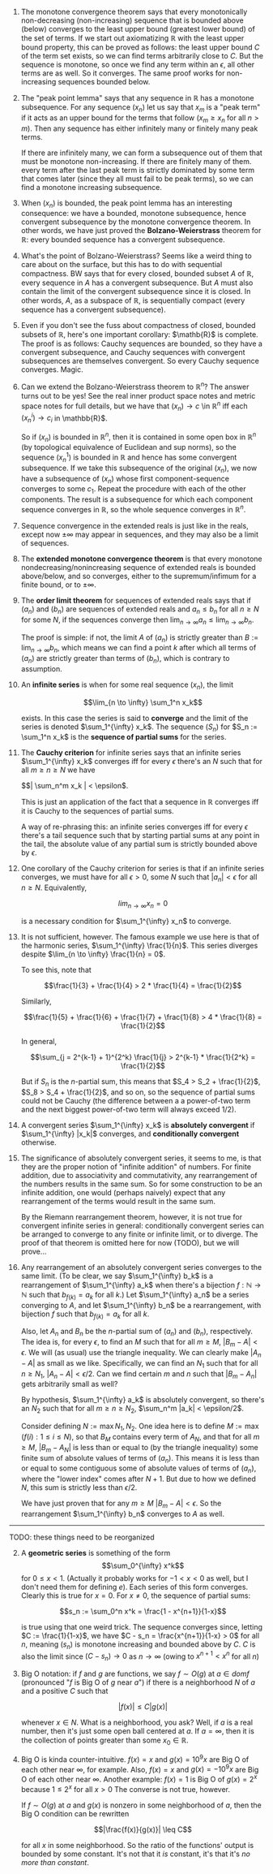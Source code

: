 
1. The monotone convergence theorem says that every monotonically non-decreasing (non-increasing) sequence that is bounded above (below) converges to the least upper bound (greatest lower bound) of the set of terms. If we start out axiomatizing $\mathbb{R}$ with the least upper bound property, this can be proved as follows: the least upper bound $C$ of the term set exists, so we can find terms arbitrarily close to $C$. But the sequence is monotone, so once we find any term within an $\epsilon$, all other terms are as well. So it converges. The same proof works for non-increasing sequences bounded below.

2. The "peak point lemma" says that any sequence in $\mathbb{R}$ has a monotone subsequence. For any sequence $(x_n)$ let us say that $x_m$ is a "peak term" if it acts as an upper bound for the terms that follow ($x_m \geq x_n$ for all $n > m$). Then any sequence has either infinitely many or finitely many peak terms.

    If there are infinitely many, we can form a subsequence out of them that must be monotone non-increasing. If there are finitely many of them. every term after the last peak term is strictly dominated by some term that comes later (since they all must fail to be peak terms), so we can find a monotone increasing subsequence.

3. When $(x_n)$ is bounded, the peak point lemma has an interesting consequence: we have a bounded, monotone subsequence, hence convergent subsequence by the monotone convergence theorem. In other words, we have just proved the **Bolzano-Weierstrass** theorem for $\mathbb{R}$: every bounded sequence has a convergent subsequence.

4. What's the point of Bolzano-Weierstrass? Seems like a weird thing to care about on the surface, but this has to do with sequential compactness. BW says that for every closed, bounded subset $A$ of $\mathbb{R}$, every sequence in $A$ has a convergent subsequence. But $A$ must also contain the limit of the convergent subsequence since it is closed. In other words, $A$, as a subspace of $\mathbb{R}$, is sequentially compact (every sequence has a convergent subsequence).

5. Even if you don't see the fuss about compactness of closed, bounded subsets of $\mathbb{R}$, here's one important corollary: $\mathb{R}$ is complete. The proof is as follows: Cauchy sequences are bounded, so they have a convergent subsequence, and Cauchy sequences with convergent subsequences are themselves convergent. So every Cauchy sequence converges. Magic.

6. Can we extend the Bolzano-Weierstrass theorem to $\mathbb{R}^n$? The answer turns out to be yes! See the real inner product space notes and metric space notes for full details, but we have that $(x_n) \to c$ \in $\mathbb{R}^n$ iff each $(x_n^i) \to c_i$ in \mathbb{R}$.

    So if $(x_n)$ is bounded in $\mathbb{R}^n$, then it is contained in some open box in $\mathbb{R}^n$ (by topological equivalence of Euclidean and sup norms), so the sequence $(x_n^1)$ is bounded in $\mathbb{R}$ and hence has some convergent subsequence. If we take this subsequence of the original $(x_n)$, we now have a subsequence of $(x_n)$ whose first component-sequence converges to some $c_1$. Repeat the procedure with each of the other components. The result is a subsequence for which each component sequence converges in $\mathbb{R}$, so the whole sequence converges in $\mathbb{R}^n$.

7. Sequence convergence in the extended reals is just like in the reals, except now $\pm \infty$ may appear in sequences, and they may also be a limit of sequences.

8. The **extended monotone convergence theorem** is that every monotone nondecreasing/nonincreasing sequence of extended reals is bounded above/below, and so converges, either to the supremum/infimum for a finite bound, or to $\pm \infty$.

9. The **order limit theorem** for sequences of extended reals says that if $(a_n)$ and $(b_n)$ are sequences of extended reals and $a_n \leq b_n$ for all $n \geq N$ for some $N$, if the sequences converge then $\lim_{n \to \infty} a_n \leq \lim_{n \to \infty} b_n$.

    The proof is simple: if not, the limit $A$ of $(a_n)$ is strictly greater than $B := \lim_{n \to \infty} b_n$, which means we can find a point $k$ after which all terms of $(a_n)$ are strictly greater than terms of $(b_n)$, which is contrary to assumption.

10. An **infinite series** is when for some real sequence $(x_n)$, the limit

    $$\lim_{n \to \infty} \sum_1^n x_k$$

    exists. In this case the series is said to **converge** and the limit of the series is denoted $\sum_1^{\infty} x_k$. The sequence $(S_n)$ for $S_n := \sum_1^n x_k$ is the **sequence of partial sums** for the series.

11. The **Cauchy criterion** for infinite series says that an infinite series $\sum_1^{\infty} x_k$ converges iff for every $\epsilon$ there's an $N$ such that for all $m \geq n \geq N$ we have

    $$| \sum_n^m x_k | < \epsilon$.

    This is just an application of the fact that a sequence in $\mathbb{R}$ converges iff it is Cauchy to the sequences of partial sums.

    A way of re-phrasing this: an infinite series converges iff for every $\epsilon$ there's a tail sequence such that by starting partial sums at any point in the tail, the absolute value of any partial sum is strictly bounded above by $\epsilon$.

12. One corollary of the Cauchy criterion for series is that if an infinite series converges, we must have for all $\epsilon > 0$, some $N$ such that $|a_n| < \epsilon$ for all $n \geq N$. Equivalently,

    $$lim_{n \to \infty} x_n = 0$$

    is a necessary condition for $\sum_1^{\infty} x_n$ to converge.

13. It is not sufficient, however. The famous example we use here is that of the harmonic series, $\sum_1^{\infty} \frac{1}{n}$. This series diverges despite $\lim_{n \to \infty} \frac{1}{n} = 0$.

    To see this, note that

    $$\frac{1}{3} + \frac{1}{4} > 2 * \frac{1}{4} = \frac{1}{2}$$

    Similarly,

    $$\frac{1}{5} + \frac{1}{6} + \frac{1}{7} + \frac{1}{8} > 4 * \frac{1}{8} = \frac{1}{2}$$

    In general,

    $$\sum_{j = 2^{k-1} + 1}^{2^k} \frac{1}{j} > 2^{k-1} * \frac{1}{2^k} = \frac{1}{2}$$

    But if $S_n$ is the $n$-partial sum, this means that $S_4 > S_2 + \frac{1}{2}$, $S_8 > S_4 + \frac{1}{2}$, and so on, so the sequence of partial sums could not be Cauchy (the difference between a a power-of-two term and the next biggest power-of-two term will always exceed $1/2$).


14. A convergent series $\sum_1^{\infty} x_k$ is **absolutely convergent** if $\sum_1^{\infty} |x_k|$ converges, and **conditionally convergent** otherwise.

15. The significance of absolutely convergent series, it seems to me, is that they are the proper notion of "infinite addition" of numbers. For finite addition, due to associativity and commutativity, any rearrangement of the numbers results in the same sum. So for some construction to be an infinite addition, one would (perhaps naively) expect that any rearrangement of the terms would result in the same sum.

    By the Riemann rearrangement theorem, however, it is not true for convergent infinite series in general: conditionally convergent series can be arranged to converge to any finite or infinite limit, or to diverge. The proof of that theorem is omitted here for now (TODO), but we will prove...

16. Any rearrangement of an absolutely convergent series converges to the same limit. (To be clear, we say $\sum_1^{\infty} b_k$ is a rearrangement of $\sum_1^{\infty} a_k$ when there's a bijection $f: \mathbb{N} \to \mathbb{N}$ such that $b_{f(k)} = a_k$ for all $k$.) Let $\sum_1^{\infty} a_n$ be a series converging to $A$, and let $\sum_1^{\infty} b_n$ be a rearrangement, with bijection $f$ such that $b_{f(k)} = a_k$ for all $k$.

    Also, let $A_n$ and $B_n$ be the $n$-partial sum of $(a_n)$ and $(b_n)$, respectively. The idea is, for every $\epsilon$, to find an $M$ such that for all $m \geq M$, $|B_m - A| < \epsilon$. We will (as usual) use the triangle inequality. We can clearly make $|A_n - A|$ as small as we like. Specifically, we can find an $N_1$ such that for all $n \geq N_1$, $|A_n - A| < \epsilon/2$. Can we find certain $m$ and $n$ such that $|B_m - A_n|$ gets arbitrarily small as well?

    By hypothesis, $\sum_1^{\infty} a_k$ is absolutely convergent, so there's an $N_2$ such that for all $m \geq n \geq N_2$, $\sum_n^m |a_k| < \epsilon/2$.

    Consider defining $N := \max{N_1, N_2}$. One idea here is to define $M := \max(f(i) : 1 \leq i \leq N)$, so that $B_M$ contains every term of $A_N$, and that for all $m \geq M$, $|B_m - A_N|$ is less than or equal to (by the triangle inequality) some finite sum of absolute values of terms of $(a_n)$. This means it is less than or equal to some contiguous some of absolute values of terms of $(a_n)$, where the "lower index" comes after $N+1$. But due to how we defined $N$, this sum is strictly less than $\epsilon/2$.

    We have just proven that for any $m \geq M$ $|B_m - A| < \epsilon$. So the rearrangement $\sum_1^{\infty} b_n$ converges to $A$ as well.


----
TODO: these things need to be reorganized

2. A **geometric series** is something of the form $$\sum_0^{\infty} x^k$$ for $0 \leq x < 1$. (Actually it probably works for $-1 < x < 0$ as well, but I don't need them for defining $e$). Each series of this form converges. Clearly this is true for $x = 0$. For $x \neq 0$, the sequence of partial sums:

    $$s_n := \sum_0^n x^k = \frac{1 - x^{n+1}}{1-x}$$

    is true using that one weird trick. The sequence converges since, letting $C := \frac{1}{1-x}$, we have $C - s_n = \frac{x^{n+1}}{1-x} > 0$ for all $n$, meaning $(s_n)$ is monotone increasing and bounded above by $C$. $C$ is also the limit since $(C - s_n) \to 0$ as $n \to \infty$ (owing to $x^{n+1} < x^n$ for all $n$)



5. Big O notation: if $f$ and $g$ are functions, we say $f \sim O(g)$ at $a \in dom f$ (pronounced "$f$ is Big O of $g$ near $a$") if there is a neighborhood $N$ of $a$ and a positive $C$ such that

    $$|f(x)| \leq C |g(x)|$$

    whenever $x \in N$. What is a neighborhood, you ask? Well, if $a$ is a real number, then it's just some open ball centered at $a$. If $a = \infty$, then it is the collection of points greater than some $x_0 \in \mathbb{R}$.

6. Big O is kinda counter-intuitive. $f(x) = x$ and $g(x) = 10^9 x$ are Big O of each other near $\infty$, for example. Also, $f(x) = x$ and $g(x) = -10^9 x$ are Big O of each other near $\infty$. Another example: $f(x) = 1$ is Big O of $g(x) = 2^x$ because $1 \leq 2^x$ for all $x > 0$ The converse is not true, however.

    If $f \sim O(g)$ at $a$ and $g(x)$ is nonzero in some neighborhood of $a$, then the Big O condition can be rewritten

    $$|\frac{f(x)}{g(x)}| \leq C$$

    for all $x$ in some neighborhood. So the ratio of the functions' output is bounded by some constant. It's not that it *is* constant, it's that it's *no more than constant*.

